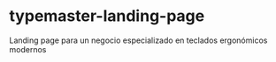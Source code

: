 # typemaster-landing-page
Landing page para un negocio especializado en teclados ergonómicos modernos
